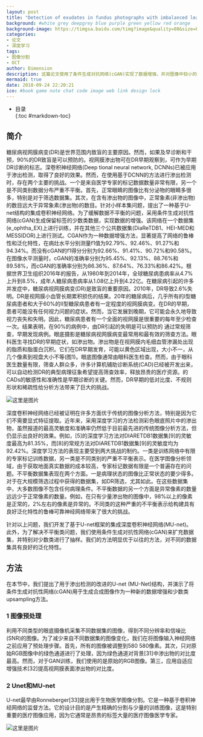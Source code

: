 ```yaml
---
layout: post
title: "Detection of exudates in fundus photographs with imbalanced learning using conditional generative adversarial network"
background: #white grey deepgrey blue purple green yellow red orange
background-image: https://timgsa.baidu.com/timg?image&quality=80&size=b9999_10000&sec=1537808948967&di=51b59730f691a8663de2e2f936dcf4ac&imgtype=0&src=http%3A%2F%2Fimg5.duitang.com%2Fuploads%2Fitem%2F201405%2F31%2F20140531174123_zCPNY.thumb.700_0.jpeg
categories:
- 论文
- 深度学习
tags:
- 图像分割
- OCT
author: Dimension
description: 这篇论文使用了条件生成对抗网络(cGAN)实现了数据增强，并对图像中较小的分泌物(少数类)进行了上采样，使用修改后的Unet即MU-net对图像进行分割
mermaid: true
date: 2018-09-24 22:20:21
ico: #book game note chat code image web link design lock
---
```


* 目录   
{:toc #markdown-toc}

## 简介
糖尿病视网膜病变(DR)是世界范围内致盲的主要原因。然而，如果及早诊断和干预，90%的DR致盲是可以预防的。视网膜渗出物可在DR早期观察到，可作为早期DR诊断的标志。深卷积神经网络(Deep tional neural network, DCNNs)已被应用于渗出检测，取得了良好的效果。然而，在使用基于DCNN的方法进行渗出检测时，存在两个主要的挑战。一个是来自医学专家的标记数据数量非常有限，另一个是不同类别数据分布严重不平衡。首先，正常眼睛的图像比有分泌物的眼睛多很多，特别是对于筛选数据集。其次，在含有渗出物的图像中，正常象素(非渗出物)的数目远大于异常象素(渗出物)的数目。针对小样本集问题，提出了一种基于U-net结构的集成卷积神经网络。为了缓解数据不平衡的问题，采用条件生成对抗性网络(cGAN)生成保留标签的少数类数据，实现数据的增强。该网络在一个数据集(e_ophtha_EX)上进行训练，并在其他三个公共数据集(DiaReTDB1、HEI-MED和MESSIDOR)上进行测试。CGAN作为一种数据增强方法，显著提高了网络的鲁棒性和泛化特性，在病灶水平分别测量f1值为92.79%、92.46%、91.27%和94.34%。而没有cGAN的f1得分分别为92.66%、91.41%、90.72%和90.58%。在图像水平测量时，cGAN的准确率分别为95.45%、92.13%、88.76%和89.58%，而cGAN的准确率分别为86.36%、87.64%、76.33%和86.42%。根据世界卫生组织2016年的报告，从1980年到2014年，全球糖尿病患病率从4.7%上升到8.5%，成年人糖尿病患病率从1.08亿上升到4.22亿。在糖尿病引起的许多并发症中，糖尿病视网膜病变(DR)是致盲的重要原因。2010年，DR导致2.6%失明。DR是视网膜小血管长期累积损伤的结果。20年的糖尿病后，几乎所有的I型糖尿病患者和大于60%的II型糖尿病患者有一定程度的视网膜病变。在DR的早期，患者可能没有任何视力问题的症状。然而，当它发展到晚期，它可能会永久地导致视力丧失和失明。因此，糖尿病患者有一个全面的视网膜是很重要的每年至少检查一次。结果表明，在90%的病例中，由DR引起的失明是可以预防的 通过常规筛查，早期发现病例。眼底摄影是糖尿病视网膜病变最常用和最有效的筛查方法。眼科医生寻找DR的早期症状，如渗出物。渗出物是在视网膜内毛细血管渗漏处出现的脂质和脂蛋白沉积。它们在DR早期发育，可能以黄色区域出现，大小不一，从几个像素到视盘大小不等(图1)。眼底图像通常由眼科医生检查。然而，由于眼科医生数量有限，筛查人群众多，许多计算机辅助诊断系统(CAD)已经被开发出来，可以自动检测DR的典型病理征象希望提高筛查效率，释放昂贵的医疗资源。的 CADs的敏感性和准确性是早期诊断的关键。然而，DR早期的低对比度、不规则形状和稀疏性给分析方法带来了巨大的挑战。

![这里是图片](/wsc12358.github.io/assets/images/2018-09-24/1.png)

深度卷积神经网络已经被证明在许多方面优于传统的图像分析方法，特别是因为它们不需要显式特征提取。近年来，采用深度学习的方法检测彩色眼底照片中的渗出物，虽然报道的最高灵敏度和准确率仍然低于目前最先进的传统图像分析方法，但仍显示出良好的效果。例如，[5]的深度学习方法对DIARETDB1数据集[9]的灵敏度最高为81.35%，而[8]的常规方法对DIARETDB1数据集[9]的灵敏度均为92.42%。深度学习方法的表现主要受到两大挑战的制约。一类是训练网络中有限的专家标记训练数据，另一类是不同类别的严重不平衡表示。在医学图像分析领域，由于获取地面真实数据的成本较高，专家标记数据有限是一个普遍存在的问题。不平衡数据集表现在两个方面。一是病理状态的图像比正常状态的要少得多。对于在大规模筛选过程中获得的数据集，如DR筛选，尤其如此。在这些数据集中，大多数图像不包含任何病理条件。不平衡数据的另一个方面是异常像素的数量远远少于正常像素的数量。例如，在只有少量渗出物的图像中，98%以上的像素是正常的，2%左右的像素是异常的。不同类的这种严重的不平衡表示给构建具有良好泛化特性的鲁棒可靠神经网络带来了很大的挑战。

针对以上问题，我们开发了基于U-net框架的集成深度卷积神经网络(MU-net)。此外，为了解决不平衡类问题，我们使用条件生成对抗性网络(cGAN)来扩充数据集，并特别对少数类进行了抽样。我们的方法明显优于以往的方法，对不同的数据集具有良好的泛化特性。

## 方法
在本节中，我们提出了用于渗出检测的改进的U-net (MU-Net)结构，并演示了将条件生成对抗性网络(cGAN)用于生成合成图像作为一种新的数据增强和少数类upsampling方法。

### 1 图像预处理
利用不同类型的眼底摄像机采集不同数据集的图像，得到不同分辨率和信噪比(SNR)的图像。为了减少来自不同数据集的图像变化，我们在将图像输入神经网络之前应用了预处理步骤。首先，所有的图像被调整到580 580像素。其次，只对原始RGB图像中的绿色通道进行了处理，因为绿色通道对背景[31]中渗出物的对比度最高。然而，对于GAN训练，我们使用的是原始的RGB图像。第三，应用自适应增强技术[32]提高视网膜表面渗出物的对比度。

### 2 Unet和MU-net
U-net最早由Ronneberger[33]提出用于生物医学图像分割。它是一种基于卷积神经网络的监督方法。它的设计目的是产生精确的分割与少量的训练图像，这是特别重要的医疗图像应用，因为它通常是昂贵的标签大量的医疗图像医学专家。

![这里是图片](/wsc12358.github.io/assets/images/2018-09-24/2.png)